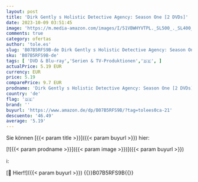```yaml
---
layout: post
title: 'Dirk Gently s Holistic Detective Agency: Season One [2 DVDs]'
date: 2023-10-09 03:51:45
image: 'https://m.media-amazon.com/images/I/51VBWHYVTPL._SL500_._SL400_.jpg'
comments: true
category: ofertas
author: 'tole.es'
slug: 'B07B5RFS9B-de Dirk Gently s Holistic Detective Agency: Season One [2 DVDs]'
sku: 'B07B5RFS9B-de'
tags: [ 'DVD & Blu-ray','Serien & TV-Produktionen','🇩🇪', ]
actualPrice: 5.19 EUR
currency: EUR
price: 5.19
comparePrice: 9.7 EUR
prodname: 'Dirk Gently s Holistic Detective Agency: Season One [2 DVDs]'
country: 'de'
flag: '🇩🇪'
brand: ''
buyurl: 'https://www.amazon.de/dp/B07B5RFS9B/?tag=tolees0ca-21'
descuento: '46.49'
average: '5.19'
---
```


Sie können [{{< param title >}}]({{< param buyurl >}}) hier:

[![{{< param prodname >}}]({{< param image >}})]({{< param buyurl >}})

ℹ️:


[🛒 Hier!!]({{< param buyurl >}})
{{<world>}}B07B5RFS9B{{</world>}}
